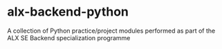 # alx-backend-python
 A collection of Python practice/project modules performed as part of the ALX SE Backend specialization programme
